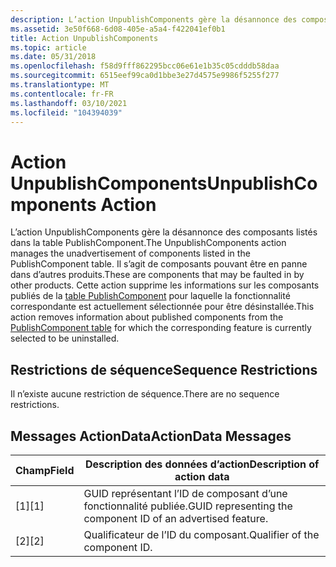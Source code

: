 ```yaml
---
description: L’action UnpublishComponents gère la désannonce des composants listés dans la table PublishComponent.
ms.assetid: 3e50f668-6d08-405e-a5a4-f422041ef0b1
title: Action UnpublishComponents
ms.topic: article
ms.date: 05/31/2018
ms.openlocfilehash: f58d9fff862295bcc06e61e1b35c05cdddb58daa
ms.sourcegitcommit: 6515eef99ca0d1bbe3e27d4575e9986f5255f277
ms.translationtype: MT
ms.contentlocale: fr-FR
ms.lasthandoff: 03/10/2021
ms.locfileid: "104394039"
---
```

# <a name="unpublishcomponents-action"></a><span data-ttu-id="2196f-103">Action UnpublishComponents</span><span class="sxs-lookup"><span data-stu-id="2196f-103">UnpublishComponents Action</span></span>

<span data-ttu-id="2196f-104">L’action UnpublishComponents gère la désannonce des composants listés dans la table PublishComponent.</span><span class="sxs-lookup"><span data-stu-id="2196f-104">The UnpublishComponents action manages the unadvertisement of components listed in the PublishComponent table.</span></span> <span data-ttu-id="2196f-105">Il s’agit de composants pouvant être en panne dans d’autres produits.</span><span class="sxs-lookup"><span data-stu-id="2196f-105">These are components that may be faulted in by other products.</span></span> <span data-ttu-id="2196f-106">Cette action supprime les informations sur les composants publiés de la [table PublishComponent](publishcomponent-table.md) pour laquelle la fonctionnalité correspondante est actuellement sélectionnée pour être désinstallée.</span><span class="sxs-lookup"><span data-stu-id="2196f-106">This action removes information about published components from the [PublishComponent table](publishcomponent-table.md) for which the corresponding feature is currently selected to be uninstalled.</span></span>

## <a name="sequence-restrictions"></a><span data-ttu-id="2196f-107">Restrictions de séquence</span><span class="sxs-lookup"><span data-stu-id="2196f-107">Sequence Restrictions</span></span>

<span data-ttu-id="2196f-108">Il n’existe aucune restriction de séquence.</span><span class="sxs-lookup"><span data-stu-id="2196f-108">There are no sequence restrictions.</span></span>

## <a name="actiondata-messages"></a><span data-ttu-id="2196f-109">Messages ActionData</span><span class="sxs-lookup"><span data-stu-id="2196f-109">ActionData Messages</span></span>



| <span data-ttu-id="2196f-110">Champ</span><span class="sxs-lookup"><span data-stu-id="2196f-110">Field</span></span> | <span data-ttu-id="2196f-111">Description des données d’action</span><span class="sxs-lookup"><span data-stu-id="2196f-111">Description of action data</span></span>                                   |
|-------|--------------------------------------------------------------|
| <span data-ttu-id="2196f-112">\[1\]</span><span class="sxs-lookup"><span data-stu-id="2196f-112">\[1\]</span></span> | <span data-ttu-id="2196f-113">GUID représentant l’ID de composant d’une fonctionnalité publiée.</span><span class="sxs-lookup"><span data-stu-id="2196f-113">GUID representing the component ID of an advertised feature.</span></span> |
| <span data-ttu-id="2196f-114">\[2\]</span><span class="sxs-lookup"><span data-stu-id="2196f-114">\[2\]</span></span> | <span data-ttu-id="2196f-115">Qualificateur de l’ID du composant.</span><span class="sxs-lookup"><span data-stu-id="2196f-115">Qualifier of the component ID.</span></span>                               |



 


